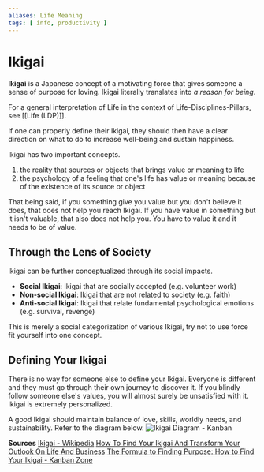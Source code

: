 ```yaml
---
aliases: Life Meaning
tags: [ info, productivity ]
---
```

# Ikigai
**Ikigai** is a Japanese concept of a motivating force that gives someone a sense of purpose for loving. Ikigai literally translates into *a reason for being*.

For a general interpretation of Life in the context of Life-Disciplines-Pillars, see [[Life (LDP)]].

If one can properly define their Ikigai, they should then have a clear direction on what to do to increase well-being and sustain happiness.

Ikigai has two important concepts.
1. the reality that sources or objects that brings value or meaning to life
2. the psychology of a feeling that one's life has value or meaning because of the existence of its source or object

That being said, if you something give you value but you don't believe it does, that does not help you reach Ikigai. If you have value in something but it isn't valuable, that also does not help you. You have to value it and it needs to be of value.

## Through the Lens of Society
Ikigai can be further conceptualized through its social impacts.
- **Social Ikigai**: Ikigai that are socially accepted (e.g. volunteer work)
- **Non-social Ikigai**: Ikigai that are not related to society (e.g. faith)
- **Anti-social Ikigai**: Ikigai that relate fundamental psychological emotions (e.g. survival, revenge)

This is merely a social categorization of various Ikigai, try not to use force fit yourself into one concept.

## Defining Your Ikigai
There is no way for someone else to define your Ikigai. Everyone is different and they must go through their own journey to discover it. If you blindly follow someone else's values, you will almost surely be unsatisfied with it. Ikigai is extremely personalized.

A good Ikigai should maintain balance of love, skills, worldly needs, and sustainability. Refer to the diagram below.
![Ikigai Diagram - Kanban](https://kanbanzone.com/wp-content/uploads/2021/04/kanban-zone-ikigai-japanese-concept.png "kanban-zone-ikigai")

**Sources**
[Ikigai - Wikipedia](https://en.wikipedia.org/wiki/Ikigai)
[How To Find Your Ikigai And Transform Your Outlook On Life And Business](https://www.forbes.com/sites/chrismyers/2018/02/23/how-to-find-your-ikigai-and-transform-your-outlook-on-life-and-business/?sh=7d0557c62ed4)
[The Formula to Finding Purpose: How to Find Your Ikigai - Kanban Zone](https://kanbanzone.com/2021/the-formula-to-finding-purpose-how-to-find-your-ikigai/)